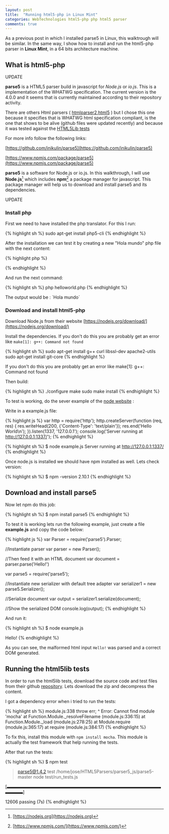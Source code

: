 ```yaml
---
layout: post
title:  "Running html5-php in Linux Mint"
categories: WebTechnologies html5-php php html5 parser
comments: true
---
```


As a previous post in which I installed parse5 in Linux, this walktrough will be similar. In the same way, I show how to install
and run the html5-php parser in **Linux Mint**, in a 64 bits architecture machine.

## What is html5-php

UPDATE

**parse5** is a HTML5 parser build in javascript for *Node.js* or *io.js*. This is a implementation of the WHATWG specification. 
The current version is the 4.0.0 and it seems that is currently maintained according to their repository activity.

There are others Html parsers ( [htmlparser2](https://www.npmjs.com/package/htmlparser2),[html5](https://www.npmjs.com/package/html5) ) but I chose this one because it specifies that is
WHATWG html specification compliant, is the one that shows to be alive (github files were updated recently) and because it was tested against the [HTML5Lib tests](https://github.com/html5lib/html5lib-tests)

For more info follow the following links:

[https://github.com/inikulin/parse5](https://github.com/inikulin/parse5)

[https://www.npmjs.com/package/parse5](https://www.npmjs.com/package/parse5)

**parse5** is a software for Node.js or io.js. In this walkthrough, I will use **Node.js**[^node] which includes **npm**[^npm] a package manager for javascript. This package manager will help us
to download and install parse5 and its dependencies.

UPDATE

### Install php

First we need to have installed the php translator. For this I run:

{% highlight sh %}
sudo apt-get install php5-cli
{% endhighlight %}

After the installation we can test it by creating a new "Hola mundo" php file with the next content:

{% highlight php %}
<?php
	echo 'Hola mundo'."\n";
?>
{% endhighlight %}

And run the next command:

{% highlight sh %}
php helloworld.php
{% endhighlight %}

The output would be : ´Hola mundo´


### Download and install html5-php

Download Node.js from their website [https://nodejs.org/download/](https://nodejs.org/download/)

Install the dependencies. If you don't do this you are probably get an error like `make[1]: g++: Command not found`
	
{% highlight sh %}
sudo apt-get install g++ curl libssl-dev apache2-utils
sudo apt-get install git-core
{% endhighlight %}

If you don't do this you are probably get an error like make[1]: g++: Command not found

Then build:

{% highlight sh %}
./configure
make
sudo make install
{% endhighlight %}

To test is working, do the sever example of the [node website](https://nodejs.org) :

Write in a example.js file: 

{% highlight js %}
var http = require('http');
http.createServer(function (req, res) {
  res.writeHead(200, {'Content-Type': 'text/plain'});
  res.end('Hello World\n');
}).listen(1337, '127.0.0.1');
console.log('Server running at http://127.0.0.1:1337/');
{% endhighlight %}

{% highlight sh %}
$ node example.js
Server running at http://127.0.0.1:1337/
{% endhighlight %}

Once node.js is installed we should have npm installed as well. Lets check version:

{% highlight sh %}
$ npm -version
2.10.1
{% endhighlight %}

## Download and install parse5

Now let npm do this job:

{% highlight sh %}
$ npm install parse5
{% endhighlight %}

To test it is working lets run the following example, just create a file **example.js** and copy the code below:

{% highlight js %}
var Parser = require('parse5').Parser;

//Instantiate parser
var parser = new Parser();

//Then feed it with an HTML document
var document = parser.parse('Hello!')

var parse5 =  require('parse5');

//Instantiate new serializer with default tree adapter
var serializer1 = new parse5.Serializer();

//Serialize document
var output = serializer1.serialize(document);

//Show the serialized DOM
console.log(output);
{% endhighlight %}

And run it:

{% highlight sh %}
$ node example.js 
<html><head></head><body>Hello!</body></html>
{% endhighlight %}

As you can see, the malformed html input `Hello!` was parsed and a correct DOM generated.

## Running the html5lib tests

In order to run the html5lib tests, download the source code and test files from their github [repository](https://github.com/inikulin/parse5). 
Lets download the zip and decompress the content. 

I got a dependency error when i tried to run the tests:

{% highlight sh %}
module.js:338
    throw err;
          ^
Error: Cannot find module 'mocha'
    at Function.Module._resolveFilename (module.js:336:15)
    at Function.Module._load (module.js:278:25)
    at Module.require (module.js:365:17)
    at require (module.js:384:17)
{% endhighlight %}

To fix this, install this module with `npm install mocha`. This module is actually the test framework that help running the tests.

After that run the tests:

{% highlight sh %}
$ npm test

> parse5@1.4.2 test /home/jose/HTML5Parsers/parser5_js/parse5-master
> node test/run_tests.js


  [▬▬▬▬▬▬▬▬▬▬▬▬▬▬▬▬▬▬▬▬▬▬▬▬▬▬▬▬▬▬▬▬▬▬▬▬▬▬▬]
  
  12606 passing (7s)
{% endhighlight %}




[^npm]:[https://www.npmjs.com/](https://www.npmjs.com/)
[^node]:[https://nodejs.org](https://nodejs.org)